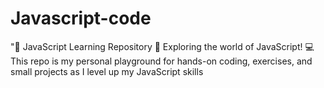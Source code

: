# Javascript-code
  "🚀 JavaScript Learning Repository 🚀  Exploring the world of JavaScript! 💻 This repo is my personal playground for hands-on coding, exercises, and small projects as I level up my JavaScript skills
